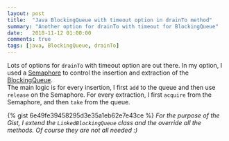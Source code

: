 ```yaml
---
layout: post
title:  "Java BlockingQueue with timeout option in drainTo method"
summary: "Another option for drainTo with timeout for BlockingQueue"
date:   2018-11-12 01:00:00
comments: true
tags: [java, BlockingQueue, drainTo]
---
```


Lots of options for `drainTo` with timeout option are out there.
In my option, I used a [Semaphore](https://docs.oracle.com/javase/7/docs/api/java/util/concurrent/Semaphore.html) to control the insertion and extraction of the [BlockingQueue](https://docs.oracle.com/javase/7/docs/api/java/util/concurrent/BlockingQueue.html).  
The main logic is for every insertion, I first `add` to the queue and then use `release` on the Semaphore. For every extraction, I first `acquire` from the Semaphore, and then `take` from the queue. 

{% gist 6e49fe39458295d3e35a1eb62e7e43ce %}
_For the purpose of the Gist, I extend the `LinkedBlockingQueue` class and the override all the methods. Of course they are not all needed :)_
